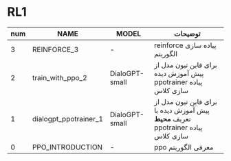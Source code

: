 # RL1

| num | NAME | MODEL | توضیحات |
| -- | -- | -- | -- |
| 3 | REINFORCE_3 | - | reinforce پیاده سازی الگوریتم |
| 2 | train_with_ppo_2 | DialoGPT-small | برای فاین تیون مدل از پیش آموزش دیده ppotrainer پیاده سازی کلاس |
| 1 | dialogpt_ppotrainer_1 | DialoGPT-small | برای فاین تیون مدل از پیش آموزش دیده با تعریف **محیط** ppotrainer پیاده سازی کلاس |
| 0 | PPO_INTRODUCTION | - | ppo معرفی الگوریتم |




